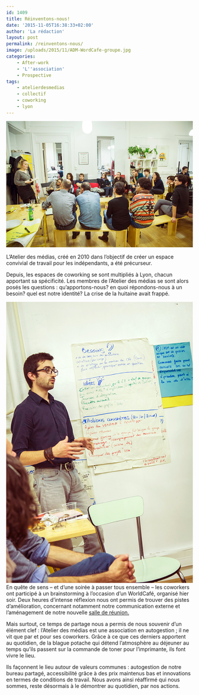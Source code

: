 ```yaml
---
id: 1409
title: Réinventons-nous!
date: '2015-11-05T16:38:33+02:00'
author: 'La rédaction'
layout: post
permalink: /reinventons-nous/
image: /uploads/2015/11/ADM-WordCafe-groupe.jpg
categories:
    - After-work
    - 'L''association'
    - Prospective
tags:
    - atelierdesmedias
    - collectif
    - coworking
    - lyon
---
```


[![ADM WordCafe groupe](/uploads/2015/11/ADM-WordCafe-groupe.jpg)](/uploads/2015/11/ADM-WordCafe-groupe.jpg)

L’Atelier des médias, créé en 2010 dans l’objectif de créer un espace convivial de travail pour les indépendants, a été précurseur.

Depuis, les espaces de coworking se sont multipliés à Lyon, chacun apportant sa spécificité. Les membres de l’Atelier des médias se sont alors posés les questions : qu’apportons-nous? en quoi répondons-nous à un besoin? quel est notre identité? La crise de la huitaine avait frappé.

[![ADM WordCafe Thibault](/uploads/2015/11/ADM-WordCafe-Thibault.jpg)](/uploads/2015/11/ADM-WordCafe-Thibault.jpg)En quête de sens – et d’une soirée à passer tous ensemble – les coworkers ont participé à un brainstorming à l’occasion d’un WorldCafé, organisé hier soir. Deux heures d’intense réflexion nous ont permis de trouver des pistes d’amélioration, concernant notamment notre communication externe et l’aménagement de notre nouvelle [salle de réunion.](/une-salle-de-reunion-pour-mieux-collaborer/)

Mais surtout, ce temps de partage nous a permis de nous souvenir d’un élément clef : l’Atelier des médias est une association en autogestion ; il ne vit que par et pour ses coworkers. Grâce à ce que ces derniers apportent au quotidien, de la blague potache qui détend l’atmosphère au déjeuner au temps qu’ils passent sur la commande de toner pour l’imprimante, ils font vivre le lieu.

Ils façonnent le lieu autour de valeurs communes : autogestion de notre bureau partagé, accessibilité grâce à des prix maintenus bas et innovations en termes de conditions de travail. Nous avons ainsi réaffirmé qui nous sommes, reste désormais à le démontrer au quotidien, par nos actions.